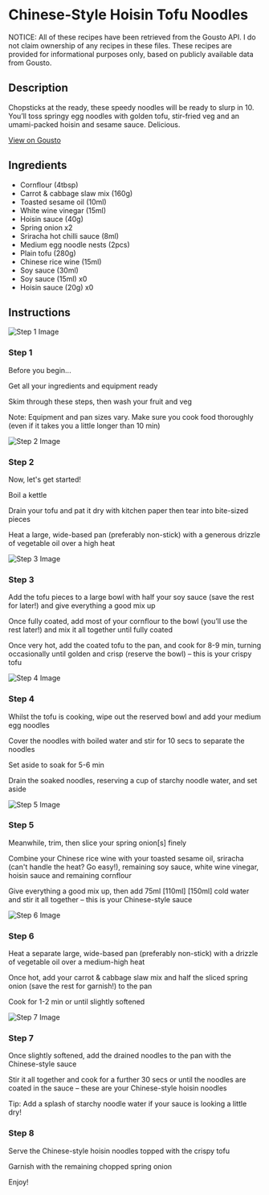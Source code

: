 # Chinese-Style Hoisin Tofu Noodles

NOTICE: All of these recipes have been retrieved from the Gousto API. I do not claim ownership of any recipes in these files. These recipes are provided for informational purposes only, based on publicly available data from Gousto.

## Description

Chopsticks at the ready, these speedy noodles will be ready to slurp in 10. You’ll toss springy egg noodles with golden tofu, stir-fried veg and an umami-packed  hoisin and sesame sauce. Delicious.

[View on Gousto](https://www.gousto.co.uk/recipes/cookbook/chinese-style-hoisin-tofu-noodles)

## Ingredients

- Cornflour (4tbsp)
- Carrot & cabbage slaw mix (160g)
- Toasted sesame oil (10ml)
- White wine vinegar (15ml)
- Hoisin sauce (40g)
- Spring onion x2
- Sriracha hot chilli sauce (8ml)
- Medium egg noodle nests (2pcs)
- Plain tofu (280g)
- Chinese rice wine (15ml)
- Soy sauce (30ml)
- Soy sauce (15ml) x0
- Hoisin sauce (20g) x0

## Instructions

![Step 1 Image](https://production-media.gousto.co.uk/cms/recipe-step-image/Admin10mm-Step-1-1682435328795-x200.jpg)

### Step 1

Before you begin...

Get all your ingredients and equipment ready

Skim through these steps, then wash your fruit and veg

Note: Equipment and pan sizes vary. Make sure you cook food thoroughly (even if it takes you a little longer than 10 min)

![Step 2 Image](https://production-media.gousto.co.uk/cms/recipe-step-image/step-2-1682435346235-x200.jpg)

### Step 2

Now, let's get started!

Boil a kettle

Drain your tofu and pat it dry with kitchen paper then tear into bite-sized pieces

Heat a large, wide-based pan (preferably non-stick) with a generous drizzle of vegetable oil over a high heat

![Step 3 Image](https://production-media.gousto.co.uk/cms/recipe-step-image/step-3-1682435354335-x200.jpg)

### Step 3

Add the tofu pieces to a large bowl with half your soy sauce (save the rest for later!) and give everything a good mix up

Once fully coated, add most of your cornflour to the bowl (you’ll use the rest later!) and mix it all together until fully coated

Once very hot, add the coated tofu to the pan, and cook for 8-9 min, turning occasionally until golden and crisp (reserve the bowl) – this is your crispy tofu

![Step 4 Image](https://production-media.gousto.co.uk/cms/recipe-step-image/step-4-1682435362191-x200.jpg)

### Step 4

Whilst the tofu is cooking, wipe out the reserved bowl and add your medium egg noodles

Cover the noodles with boiled water and stir for 10 secs to separate the noodles

Set aside to soak for 5-6 min

Drain the soaked noodles, reserving a cup of starchy noodle water, and set aside

![Step 5 Image](https://production-media.gousto.co.uk/cms/recipe-step-image/step-5-1682435371306-x200.jpg)

### Step 5

Meanwhile, trim, then slice your spring onion[s] finely

Combine your Chinese rice wine with your toasted sesame oil, sriracha (can't handle the heat? Go easy!), remaining soy sauce, white wine vinegar, hoisin sauce and remaining cornflour

Give everything a good mix up, then add 75ml<span class="text-purple"> [110ml] </span><span class="text-danger">[150ml]</span> cold water and stir it all together – this is your Chinese-style sauce

![Step 6 Image](https://production-media.gousto.co.uk/cms/recipe-step-image/step-6-1682435394269-x200.jpg)

### Step 6

Heat a separate large, wide-based pan (preferably non-stick) with a drizzle of vegetable oil over a medium-high heat

Once hot, add your carrot & cabbage slaw mix and half the sliced spring onion (save the rest for garnish!) to the pan

Cook for 1-2 min or until slightly softened

![Step 7 Image](https://production-media.gousto.co.uk/cms/recipe-step-image/step-7-1682435408885-x200.jpg)

### Step 7

Once slightly softened, add the drained noodles to the pan with the Chinese-style sauce

Stir it all together and cook for a further 30 secs or until the noodles are coated in the sauce – these are your Chinese-style hoisin noodles

Tip: Add a splash of starchy noodle water if your sauce is looking a little dry!

### Step 8

Serve the Chinese-style hoisin noodles topped with the crispy tofu

Garnish with the remaining chopped spring onion

Enjoy!

